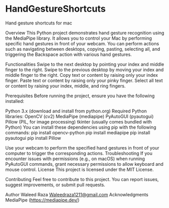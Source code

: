 # HandGestureShortcuts
Hand gesture shortcuts for mac



Overview
This Python project demonstrates hand gesture recognition using the MediaPipe library. It allows you to control your Mac by performing specific hand gestures in front of your webcam. You can perform actions such as navigating between desktops, copying, pasting, selecting all, and triggering the Backspace action with various hand gestures.

Functionalities
Swipe to the next desktop by pointing your index and middle finger to the right.
Swipe to the previous desktop by moving your index and middle finger to the right.
Copy text or content by raising only your index finger.
Paste text or content by raising only your pinky finger.
Select all text or content by raising your index, middle, and ring fingers.

Prerequisites
Before running the project, ensure you have the following installed:

Python 3.x (download and install from python.org)
Required Python libraries:
OpenCV (cv2)
MediaPipe (mediapipe)
PyAutoGUI (pyautogui)
Pillow (PIL, for image processing)
tkinter (usually comes bundled with Python)
You can install these dependencies using pip with the following commands:
pip install opencv-python
pip install mediapipe
pip install pyautogui
pip install Pillow

Use your webcam to perform the specified hand gestures in front of your computer to trigger the corresponding actions.
Troubleshooting
If you encounter issues with permissions (e.g., on macOS) when running PyAutoGUI commands, grant necessary permissions to allow keyboard and mouse control.
License
This project is licensed under the MIT License.

Contributing
Feel free to contribute to this project. You can report issues, suggest improvements, or submit pull requests.

Author
Waleed Raza
Waleedraza1211@gmail.com
Acknowledgments
MediaPipe (https://mediapipe.dev/)
